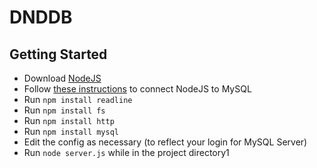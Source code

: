 # DNDDB
## Getting Started
* Download [NodeJS](https://nodejs.org/en/)
* Follow [these instructions](https://www.w3schools.com/nodejs/nodejs_mysql.asp) to connect NodeJS to MySQL
* Run `npm install readline`
* Run `npm install fs`
* Run `npm install http`
* Run `npm install mysql`
* Edit the config as necessary (to reflect your login for MySQL Server)
* Run `node server.js` while in the project directory1
